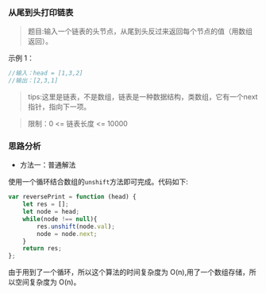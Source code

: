### 从尾到头打印链表

> 题目:输入一个链表的头节点，从尾到头反过来返回每个节点的值（用数组返回）。

示例 1：

```js
//输入：head = [1,3,2]
//输出：[2,3,1]
```

> tips:这里是链表，不是数组，链表是一种数据结构，类数组，它有一个next指针，指向下一项。

> 限制：0 <= 链表长度 <= 10000

### 思路分析

- 方法一：普通解法

使用一个循环结合数组的`unshift`方法即可完成。代码如下:

```js
var reversePrint = function (head) {
    let res = [];
    let node = head;
    while(node !== null){
        res.unshift(node.val);
        node = node.next;
    }
    return res;
};
```

由于用到了一个循环，所以这个算法的时间复杂度为 O(n),用了一个数组存储，所以空间复杂度为 O(n)。


